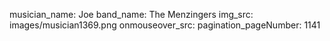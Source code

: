 musician_name: Joe
band_name: The Menzingers
img_src: images/musician1369.png
onmouseover_src: 
pagination_pageNumber: 1141